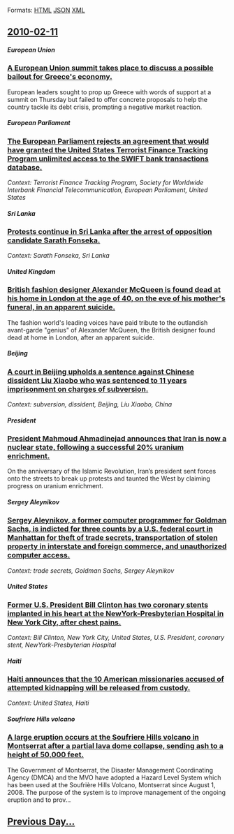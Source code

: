 
Formats: [HTML](2010/02/11/index.html)  [JSON](2010/02/11/index.json)  [XML](2010/02/11/index.xml)  

## [2010-02-11](/news/2010/02/11/index.md)

##### European Union
### [A European Union summit takes place to discuss a possible bailout for Greece's economy. ](/news/2010/02/11/a-european-union-summit-takes-place-to-discuss-a-possible-bailout-for-greece-s-economy.md)
European leaders sought to prop up Greece with words of support at a summit on Thursday but failed to offer concrete proposals to help the country tackle its debt crisis, prompting a negative market reaction.

##### European Parliament
### [The European Parliament rejects an agreement that would have granted the United States Terrorist Finance Tracking Program unlimited access to the SWIFT bank transactions database. ](/news/2010/02/11/the-european-parliament-rejects-an-agreement-that-would-have-granted-the-united-states-terrorist-finance-tracking-program-unlimited-access-t.md)
_Context: Terrorist Finance Tracking Program, Society for Worldwide Interbank Financial Telecommunication, European Parliament, United States_

##### Sri Lanka
### [Protests continue in Sri Lanka after the arrest of opposition candidate Sarath Fonseka. ](/news/2010/02/11/protests-continue-in-sri-lanka-after-the-arrest-of-opposition-candidate-sarath-fonseka.md)
_Context: Sarath Fonseka, Sri Lanka_

##### United Kingdom
### [British fashion designer Alexander McQueen is found dead at his home in London at the age of 40, on the eve of his mother's funeral, in an apparent suicide. ](/news/2010/02/11/british-fashion-designer-alexander-mcqueen-is-found-dead-at-his-home-in-london-at-the-age-of-40-on-the-eve-of-his-mother-s-funeral-in-an-a.md)
The fashion world&#039;s leading voices have paid tribute to the outlandish avant-garde &#034;genius&#034; of Alexander McQueen, the British designer found dead at home in London, after an apparent suicide.

##### Beijing
### [A court in Beijing upholds a sentence against Chinese dissident Liu Xiaobo who was sentenced to 11 years imprisonment on charges of subversion. ](/news/2010/02/11/a-court-in-beijing-upholds-a-sentence-against-chinese-dissident-liu-xiaobo-who-was-sentenced-to-11-years-imprisonment-on-charges-of-subversi.md)
_Context: subversion, dissident, Beijing, Liu Xiaobo, China_

##### President
### [President Mahmoud Ahmadinejad announces that Iran is now a nuclear state, following a successful 20% uranium enrichment. ](/news/2010/02/11/president-mahmoud-ahmadinejad-announces-that-iran-is-now-a-nuclear-state-following-a-successful-20-uranium-enrichment.md)
On the anniversary of the Islamic Revolution, Iran’s president sent forces onto the streets to break up protests and taunted the West by claiming progress on uranium enrichment.

##### Sergey Aleynikov
### [Sergey Aleynikov, a former computer programmer for Goldman Sachs, is indicted for three counts by a U.S. federal court in Manhattan for theft of trade secrets, transportation of stolen property in interstate and foreign commerce, and unauthorized computer access. ](/news/2010/02/11/sergey-aleynikov-a-former-computer-programmer-for-goldman-sachs-is-indicted-for-three-counts-by-a-u-s-federal-court-in-manhattan-for-thef.md)
_Context: trade secrets, Goldman Sachs, Sergey Aleynikov_

##### United States
### [Former U.S. President Bill Clinton has two coronary stents implanted in his heart at the NewYork-Presbyterian Hospital in New York City, after chest pains. ](/news/2010/02/11/former-u-s-president-bill-clinton-has-two-coronary-stents-implanted-in-his-heart-at-the-newyorkapresbyterian-hospital-in-new-york-city-a.md)
_Context: Bill Clinton, New York City, United States, U.S. President, coronary stent, NewYork-Presbyterian Hospital_

##### Haiti
### [Haiti announces that the 10 American missionaries accused of attempted kidnapping will be released from custody. ](/news/2010/02/11/haiti-announces-that-the-10-american-missionaries-accused-of-attempted-kidnapping-will-be-released-from-custody.md)
_Context: United States, Haiti_

##### Soufriere Hills volcano
### [A large eruption occurs at the Soufriere Hills volcano in Montserrat after a partial lava dome collapse, sending ash to a height of 50,000 feet. ](/news/2010/02/11/a-large-eruption-occurs-at-the-soufria-re-hills-volcano-in-montserrat-after-a-partial-lava-dome-collapse-sending-ash-to-a-height-of-50-000.md)
The Government of Montserrat, the Disaster Management Coordinating Agency (DMCA) and the MVO have adopted a Hazard Level System which has been used at the Soufrière Hills Volcano, Montserrat since August 1, 2008. The purpose of the system is to improve management of the ongoing eruption and to prov...

## [Previous Day...](/news/2010/02/10/index.md)

